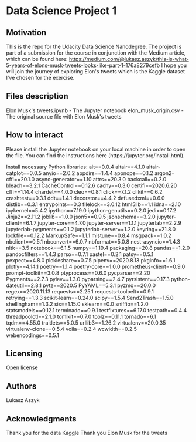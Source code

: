 # Data Science Project 1

<h2> Motivation </h2>

This is the repo for the Udacity Data Science Nanodegree. The project is part of a submission for the course in conjunction with the Medium article, which can be found here: https://medium.com/@lukasz.aszyk/this-is-what-5-years-of-elons-musk-tweets-looks-like-part-1-176a8279cefb
I hope you will join the journey of exploring Elon's tweets which is the Kaggle dataset I've chosen for the exercise.

<h2> Files description </h2>
Elon Musk's tweets.ipynb - The Jupyter notebook
elon_musk_origin.csv - The original source file with Elon Musk's tweets

<h2> How to interact </h2>
Please install the Jupyter notebook on your local machine in order to open the file.
You can find the instructions here (https://jupyter.org/install.html).

Install necessary Python libraries:
alt==0.0.4
altair==4.1.0
altair-catplot==0.0.5
anyio==2.0.2
appdirs==1.4.4
appnope==0.1.2
argon2-cffi==20.1.0
async-generator==1.10
attrs==20.3.0
backcall==0.2.0
bleach==3.2.1
CacheControl==0.12.6
cachy==0.3.0
certifi==2020.6.20
cffi==1.14.4
chardet==4.0.0
cleo==0.8.1
click==7.1.2
clikit==0.6.2
crashtest==0.3.1
ddt==1.4.1
decorator==4.4.2
defusedxml==0.6.0
distlib==0.3.1
entrypoints==0.3
filelock==3.0.12
html5lib==1.1
idna==2.10
ipykernel==5.4.2
ipython==7.19.0
ipython-genutils==0.2.0
jedi==0.17.2
Jinja2==2.11.2
joblib==1.0.0
json5==0.9.5
jsonschema==3.2.0
jupyter-client==6.1.7
jupyter-core==4.7.0
jupyter-server==1.1.1
jupyterlab==2.2.9
jupyterlab-pygments==0.1.2
jupyterlab-server==1.2.0
keyring==21.8.0
lockfile==0.12.2
MarkupSafe==1.1.1
mistune==0.8.4
msgpack==1.0.2
nbclient==0.5.1
nbconvert==6.0.7
nbformat==5.0.8
nest-asyncio==1.4.3
nltk==3.5
notebook==6.1.5
numpy==1.19.4
packaging==20.8
pandas==1.2.0
pandocfilters==1.4.3
parso==0.7.1
pastel==0.2.1
patsy==0.5.1
pexpect==4.8.0
pickleshare==0.7.5
pipenv==2020.8.13
pkginfo==1.6.1
plotly==4.14.1
poetry==1.1.4
poetry-core==1.0.0
prometheus-client==0.9.0
prompt-toolkit==3.0.8
ptyprocess==0.6.0
pycparser==2.20
Pygments==2.7.3
pylev==1.3.0
pyparsing==2.4.7
pyrsistent==0.17.3
python-dateutil==2.8.1
pytz==2020.5
PyYAML==5.3.1
pyzmq==20.0.0
regex==2020.11.13
requests==2.25.1
requests-toolbelt==0.9.1
retrying==1.3.3
scikit-learn==0.24.0
scipy==1.5.4
Send2Trash==1.5.0
shellingham==1.3.2
six==1.15.0
sklearn==0.0
sniffio==1.2.0
statsmodels==0.12.1
terminado==0.9.1
testfixtures==6.17.0
testpath==0.4.4
threadpoolctl==2.1.0
tomlkit==0.7.0
toolz==0.11.1
tornado==6.1
tqdm==4.55.0
traitlets==5.0.5
urllib3==1.26.2
virtualenv==20.0.35
virtualenv-clone==0.5.4
voila==0.2.4
wcwidth==0.2.5
webencodings==0.5.1

<h2> Licensing </h2>
Open license

<h2> Authors </h2>
Lukasz Aszyk

<h2> Acknowledgments </h2>
Thank you for the data Kaggle
Thank you Elon Musk for the tweets

